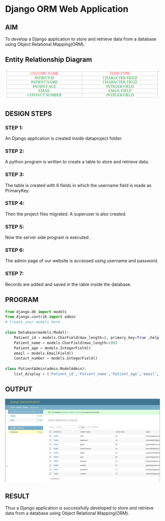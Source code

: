 # Django ORM Web Application

## AIM
To develop a Django application to store and retrieve data from a database using Object Relational Mapping(ORM).

## Entity Relationship Diagram
![output](./er.jpg)

## DESIGN STEPS

### STEP 1:

An Django application is created inside dataproject folder.

### STEP 2:

A python program is written to create a table to store and retrieve data.

### STEP 3:

The table is created with 6 fields in which the username field is made as PrimaryKey.

### STEP 4:

Then the project files migrated. A superuser is also created.
### STEP 5:

Now the server side program is executed .

### STEP 6:

The admin page of our website is accessed using username and password.

### STEP 7:

Records are added and saved in the table inside the database.

## PROGRAM
```python
from django.db import models
from django.contrib import admin
# Create your models here.

class Database(models.Model):
    Patient_id = models.CharField(max_length=8, primary_key=True ,help_text="Your Patient id")
    Patient_name = models.CharField(max_length=100)
    Patient_age = models.IntegerField()
    email = models.EmailField()
    Contact_number = models.IntegerField()

class PatientAdmin(admin.ModelAdmin):
    list_display = ('Patient_id','Patient_name','Patient_age','email','Contact_number')
```

## OUTPUT
![output](./page.jpg)



## RESULT
Thus a Django application is successfully developed to store and retrieve data from a database using Object Relational Mapping(ORM).
